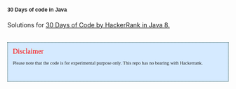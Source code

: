 <h1>
<div style="font-size:9pt;  font-family: 'Calibri',sans-serif;">30 Days of code in Java</div>
</h1>
<p>Solutions for <a href="https://www.hackerrank.com/domains/tutorials/30-days-of-code">30 Days of Code by HackerRank in Java 8.</a></p>
<br/>
<div style="background-color:#D5EAFF; border:1px dotted #003333; padding:.8em; ">
<span style="font-size:12pt;  font-family: 'Cambria','times new roman','garamond',serif; color:#ff0000;">Disclaimer</span><br/>
<p style="font-size:8pt; line-height:10pt; font-family: 'Cambria','times roman',serif;">Please note that the code is for experimental purpose only. This repo has no bearing with Hackerrank.</a></span><br/><br/>
</div>
